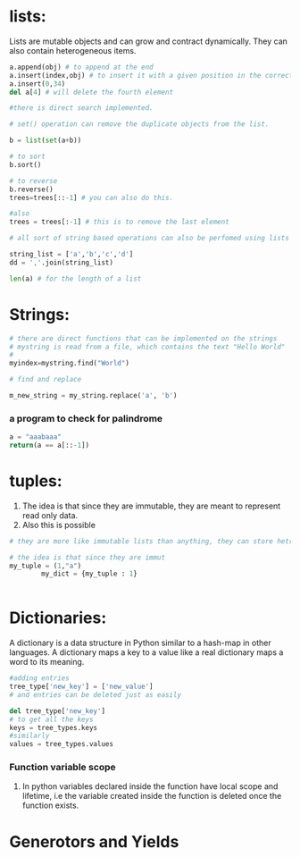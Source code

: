 # lists:
Lists are mutable objects and can grow and contract dynamically. They can also contain heterogeneous items.
```python
a.append(obj) # to append at the end
a.insert(index,obj) # to insert it with a given position in the correct position automatically
a.insert(0,34)
del a[4] # will delete the fourth element

#there is direct search implemented.

# set() operation can remove the duplicate objects from the list.

b = list(set(a+b))

# to sort 
b.sort()

# to reverse
b.reverse()
trees=trees[::-1] # you can also do this.

#also 
trees = trees[:-1] # this is to remove the last element

# all sort of string based operations can also be perfomed using lists

string_list = ['a','b','c','d']
dd = ','.join(string_list)

len(a) # for the length of a list
```

# Strings:
```python
# there are direct functions that can be implemented on the strings
# mystring is read from a file, which contains the text "Hello World"
#
myindex=mystring.find("World")

# find and replace

m_new_string = my_string.replace('a', 'b')

```

### a program to check for palindrome
```python
a = "aaabaaa"
return(a == a[::-1])
```

# tuples:
1. The idea is that since they are immutable, they are meant to represent read only data.
2. Also this is possible
```python
# they are more like immutable lists than anything, they can store hetrogenous values.

# the idea is that since they are immut
my_tuple = (1,"a")
		my_dict = {my_tuple : 1}
		
```
# Dictionaries:
A dictionary is a data structure in Python similar to a hash-map in other languages. A dictionary maps a key to a value like a real dictionary maps a word to its meaning.

```python
#adding entries
tree_type['new_key'] = ['new_value']
# and entries can be deleted just as easily

del tree_type['new_key']
# to get all the keys
keys = tree_types.keys
#similarly
values = tree_types.values

```
### Function variable scope
1. In python variables declared inside the function have local scope and lifetime, i.e the variable created inside the function is deleted once the function exists.


# Generotors and Yields